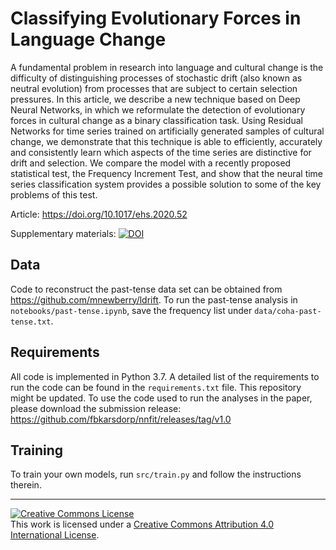 # Classifying Evolutionary Forces in Language Change

A fundamental problem in research into language and cultural change is the difficulty of
distinguishing processes of stochastic drift (also known as neutral evolution) from
processes that are subject to certain selection pressures. In this article, we describe a
new technique based on Deep Neural Networks, in which we reformulate the detection of
evolutionary forces in cultural change as a binary classification task. Using Residual
Networks for time series trained on artificially generated samples of cultural change, we
demonstrate that this technique is able to efficiently, accurately and consistently learn
which aspects of the time series are distinctive for drift and selection. We compare the
model with a recently proposed statistical test, the Frequency Increment Test, and show
that the neural time series classification system provides a possible solution to some of
the key problems of this test.

Article: https://doi.org/10.1017/ehs.2020.52

Supplementary materials: [![DOI](https://zenodo.org/badge/DOI/10.5281/zenodo.4061776.svg)](https://doi.org/10.5281/zenodo.4061776)

## Data

Code to reconstruct the past-tense data set can be obtained from
https://github.com/mnewberry/ldrift. To run the past-tense analysis in
`notebooks/past-tense.ipynb`, save the frequency list under `data/coha-past-tense.txt`. 

## Requirements
All code is implemented in Python 3.7. A detailed list of the requirements to run the code
can be found in the `requirements.txt` file. This repository might be updated. To use the
code used to run the analyses in the paper, please download the submission release:
https://github.com/fbkarsdorp/nnfit/releases/tag/v1.0 

## Training

To train your own models, run `src/train.py` and follow the instructions therein. 

---
<a rel="license" href="http://creativecommons.org/licenses/by/4.0/"><img alt="Creative Commons License" style="border-width:0" src="https://i.creativecommons.org/l/by/4.0/88x31.png" /></a><br />This work is licensed under a <a rel="license" href="http://creativecommons.org/licenses/by/4.0/">Creative Commons Attribution 4.0 International License</a>.

